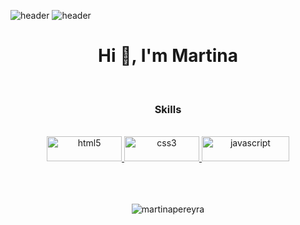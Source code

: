 
![header](https://capsule-render.vercel.app/api?type=waving)
![header](https://capsule-render.vercel.app/api?text=Hello%World!)





<h1 align="center">Hi 👋, I'm Martina</h1>
<div align="center">
 <br>
<h3 align="center">Skills</h3>
 <br>
 <div display="flex" flex-direction="row">
 <a href="https://www.w3.org/html/" target="_blank"><img src="https://camo.githubusercontent.com/d63d473e728e20a286d22bb2226a7bf45a2b9ac6c72c59c0e61e9730bfe4168c/68747470733a2f2f696d672e736869656c64732e696f2f62616467652f48544d4c352d4533344632363f7374796c653d666f722d7468652d6261646765266c6f676f3d68746d6c35266c6f676f436f6c6f723d7768697465" alt="html5" width="120" height="40" /> </a>
 <a href="https://www.w3schools.com/css/" target="_blank"> <img src="https://camo.githubusercontent.com/3a0f693cfa032ea4404e8e02d485599bd0d192282b921026e89d271aaa3d7565/68747470733a2f2f696d672e736869656c64732e696f2f62616467652f435353332d3135373242363f7374796c653d666f722d7468652d6261646765266c6f676f3d63737333266c6f676f436f6c6f723d7768697465" alt="css3" width="120" height="40"/> </a> 
 <a href="https://developer.mozilla.org/en-US/docs/Web/JavaScript" target="_blank"> <img src="https://camo.githubusercontent.com/93c855ae825c1757f3426f05a05f4949d3b786c5b22d0edb53143a9e8f8499f6/68747470733a2f2f696d672e736869656c64732e696f2f62616467652f4a6176615363726970742d3332333333303f7374796c653d666f722d7468652d6261646765266c6f676f3d6a617661736372697074266c6f676f436f6c6f723d463744463145" alt="javascript" width="140" height="40"/> </a>
 </div>
<br>
<br>
 <br>
<p><img align="center" src="https://github-readme-stats.vercel.app/api/top-langs?username=martinapereyra&show_icons=true&locale=en&layout=compact" alt="martinapereyra" /></p>

</div>





